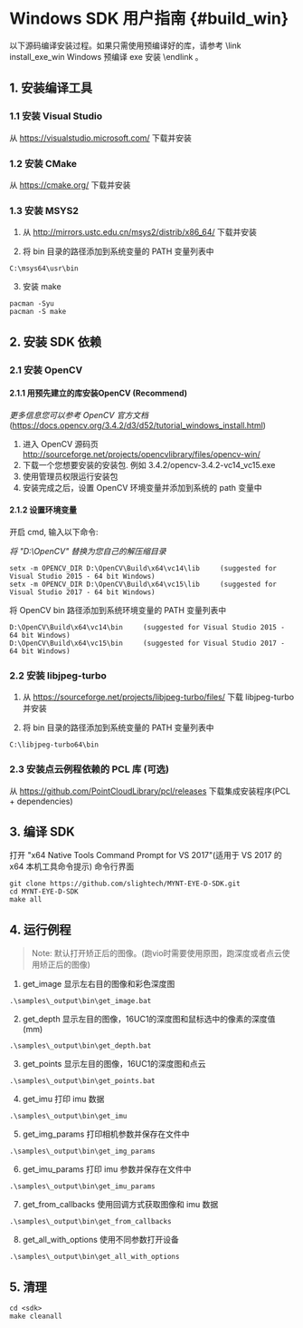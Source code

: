 # Windows SDK 用户指南 {#build_win}

以下源码编译安装过程。如果只需使用预编译好的库，请参考 \link install_exe_win Windows 预编译 exe 安装 \endlink 。

## 1. 安装编译工具

### 1.1 安装 Visual Studio

从 https://visualstudio.microsoft.com/ 下载并安装

### 1.2 安装 CMake

从 https://cmake.org/ 下载并安装

### 1.3 安装 MSYS2

1) 从 http://mirrors.ustc.edu.cn/msys2/distrib/x86_64/ 下载并安装

2) 将 bin 目录的路径添加到系统变量的 PATH 变量列表中

```
C:\msys64\usr\bin
```

3) 安装 make

```
pacman -Syu
pacman -S make
```

## 2. 安装 SDK 依赖

### 2.1 安装 OpenCV

#### 2.1.1 用预先建立的库安装OpenCV (Recommend)

*更多信息您可以参考 OpenCV 官方文档* (https://docs.opencv.org/3.4.2/d3/d52/tutorial_windows_install.html)

1) 进入 OpenCV 源码页 http://sourceforge.net/projects/opencvlibrary/files/opencv-win/
2) 下载一个您想要安装的安装包. 例如 3.4.2/opencv-3.4.2-vc14_vc15.exe
3) 使用管理员权限运行安装包
4) 安装完成之后，设置 OpenCV 环境变量并添加到系统的 path 变量中

#### 2.1.2 设置环境变量

开启 cmd, 输入以下命令:

*将 "D:\OpenCV" 替换为您自己的解压缩目录*

```
setx -m OPENCV_DIR D:\OpenCV\Build\x64\vc14\lib     (suggested for Visual Studio 2015 - 64 bit Windows)
setx -m OPENCV_DIR D:\OpenCV\Build\x64\vc15\lib     (suggested for Visual Studio 2017 - 64 bit Windows)
```
将 OpenCV bin 路径添加到系统环境变量的 PATH 变量列表中

```
D:\OpenCV\Build\x64\vc14\bin     (suggested for Visual Studio 2015 - 64 bit Windows)
D:\OpenCV\Build\x64\vc15\bin     (suggested for Visual Studio 2017 - 64 bit Windows)
```

### 2.2 安装 libjpeg-turbo

1) 从 https://sourceforge.net/projects/libjpeg-turbo/files/ 下载 libjpeg-turbo 并安装

2) 将 bin 目录的路径添加到系统变量的 PATH 变量列表中

```
C:\libjpeg-turbo64\bin
```

### 2.3 安装点云例程依赖的 PCL 库 (可选)

从 https://github.com/PointCloudLibrary/pcl/releases 下载集成安装程序(PCL + dependencies)

## 3. 编译 SDK

打开 "x64 Native Tools Command Prompt for VS 2017"(适用于 VS 2017 的 x64 本机工具命令提示) 命令行界面

```
git clone https://github.com/slightech/MYNT-EYE-D-SDK.git
cd MYNT-EYE-D-SDK
make all
```

## 4. 运行例程

> Note: 默认打开矫正后的图像。(跑vio时需要使用原图，跑深度或者点云使用矫正后的图像)

1) get_image 显示左右目的图像和彩色深度图

```
.\samples\_output\bin\get_image.bat
```

2) get_depth 显示左目的图像，16UC1的深度图和鼠标选中的像素的深度值(mm)

```
.\samples\_output\bin\get_depth.bat
```

3) get_points 显示左目的图像，16UC1的深度图和点云

```
.\samples\_output\bin\get_points.bat
```

4) get_imu 打印 imu 数据

```
.\samples\_output\bin\get_imu
```

5) get_img_params 打印相机参数并保存在文件中

```
.\samples\_output\bin\get_img_params
```

6) get_imu_params 打印 imu 参数并保存在文件中

```
.\samples\_output\bin\get_imu_params
```

7) get_from_callbacks 使用回调方式获取图像和 imu 数据

```
.\samples\_output\bin\get_from_callbacks
```

8) get_all_with_options 使用不同参数打开设备

```
.\samples\_output\bin\get_all_with_options
```

## 5. 清理

```
cd <sdk>
make cleanall
```
